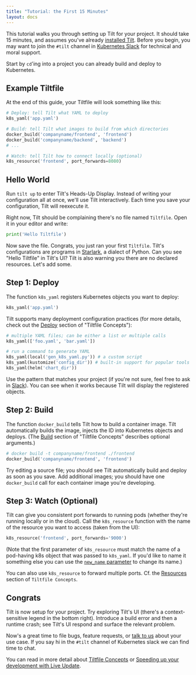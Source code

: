 ```yaml
---
title: "Tutorial: the First 15 Minutes"
layout: docs
---
```


This tutorial walks you through setting up Tilt for your project. It should take 15 minutes, and assumes you've already [installed Tilt](install.html). Before you begin, you may want to join the `#tilt` channel in [Kubernetes Slack](http://slack.k8s.io) for technical and moral support.

Start by `cd`'ing into a project you can already build and deploy to Kubernetes.

## Example Tiltfile
At the end of this guide, your Tiltfile will look something like this:
```python
# Deploy: tell Tilt what YAML to deploy
k8s_yaml('app.yaml')

# Build: tell Tilt what images to build from which directories
docker_build('companyname/frontend', 'frontend')
docker_build('companyname/backend', 'backend')
# ...

# Watch: tell Tilt how to connect locally (optional)
k8s_resource('frontend', port_forwards=8080)
```

## Hello World
Run `tilt up` to enter Tilt's Heads-Up Display. Instead of writing your configuration all at once, we'll use Tilt interactively. Each time you save your configuration, Tilt will reexecute it.


Right now, Tilt should be complaining there's no file named `Tiltfile`. Open it in your editor and write:
```python
print('Hello Tiltfile')
```

Now save the file. Congrats, you just ran your first `Tiltfile`. Tilt's configurations are programs in [Starlark](https://github.com/bazelbuild/starlark#tour>), a dialect of Python. Can you see "Hello Tiltfile" in Tilt's UI? Tilt is also warning you there are no declared resources. Let's add some.

## Step 1: Deploy
The function `k8s_yaml` registers Kubernetes objects you want to deploy:
```python
k8s_yaml('app.yaml')
```

Tilt supports many deployment configuration practices (for more details, check out the [Deploy](tiltfile_concepts.html#deploy) section of "Tiltfile Concepts"):
```python
# multiple YAML files; can be either a list or multiple calls
k8s_yaml(['foo.yaml', 'bar.yaml'])

# run a command to generate YAML
k8s_yaml(local('gen_k8s_yaml.py')) # a custom script
k8s_yaml(kustomize('config_dir')) # built-in support for popular tools
k8s_yaml(helm('chart_dir'))
```

Use the pattern that matches your project (if you're not sure, feel free to ask in [Slack](index.html#community)). You can see when it works because Tilt will display the registered objects.

## Step 2: Build
The function `docker_build` tells Tilt how to build a container image. Tilt automatically builds the image, injects the ID into Kubernetes objects and deploys. (The [Build](tiltfile_concepts.html#build) section of "Tiltfile Concepts" describes optional arguments.)

```python
# docker build -t companyname/frontend ./frontend
docker_build('companyname/frontend', 'frontend')
```

 Try editing a source file; you should see Tilt automatically build and deploy as soon as you save. Add additional images; you should have one `docker_build` call for each container image you're developing.

## Step 3: Watch (Optional)
Tilt can give you consistent port forwards to running pods (whether they're running locally or in the cloud). Call the `k8s_resource` function with the name of the resource you want to access (taken from the UI):
```python
k8s_resource('frontend', port_forwards='9000')
```

(Note that the first parameter of `k8s_resource` must match the name of a pod-having k8s object that was passed to `k8s_yaml`. If you'd like to name it something else you can use the [`new_name` parameter](api.html#api.k8s_resource) to change its name.)

You can also use `k8s_resource` to forward multiple ports. Cf. the [Resources](tiltfile_concepts.html#resources) section of `Tiltfile Concepts`.

## Congrats
Tilt is now setup for your project. Try exploring Tilt's UI (there's a context-sensitive legend in the bottom right). Introduce a build error and then a runtime crash; see Tilt's UI respond and surface the relevant problem.

Now's a great time to file bugs, feature requests, or [talk to us](index.html#community) about your use case. If you say hi in the `#tilt` channel of Kubernetes slack we can find time to chat.

You can read in more detail about [Tiltfile Concepts](tiltfile_concepts.html) or [Speeding up your development with Live Update](live_update_tutorial.html).
